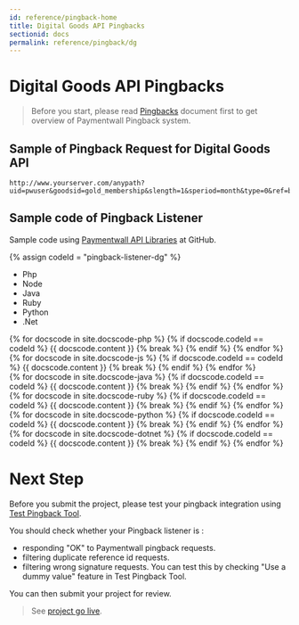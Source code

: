 ```yaml
---
id: reference/pingback-home
title: Digital Goods API Pingbacks
sectionid: docs
permalink: reference/pingback/dg
---
```


# Digital Goods API Pingbacks

> Before you start, please read [Pingbacks](/reference/pingback-home) document first to get overview of Paymentwall Pingback system.

## Sample of Pingback Request for Digital Goods API

```
http://www.yourserver.com/anypath?uid=pwuser&goodsid=gold_membership&slength=1&speriod=month&type=0&ref=b1493096790&sign_version=2&sig=d94b23ba8585f29978706dd1b153ead9
```

## Sample code of Pingback Listener

Sample code using [Paymentwall API Libraries](https://github.com/paymentwall) at GitHub.

{% assign codeId = "pingback-listener-dg" %}
<div class="docs-code" id="{{ codeId }}">
  <ul class="docs-code-tabs">
    <li>
      <a class="docs-code-tabs__tab is-active" lang="php">Php</a>
    </li>
    <li>
      <a class="docs-code-tabs__tab" lang="js">Node</a>
    </li>
    <li>
      <a class="docs-code-tabs__tab" lang="java">Java</a>
    </li>
    <li>
      <a class="docs-code-tabs__tab" lang="ruby">Ruby</a>
    </li>
    <li>
      <a class="docs-code-tabs__tab" lang="python">Python</a>
    </li>
    <li>
      <a class="docs-code-tabs__tab" lang="dotnet">.Net</a>
    </li>
  </ul>
  <div class="docs-code-tabs__body js-lang-php is-active">
    {% for docscode in site.docscode-php %}
    {% if docscode.codeId == codeId %}
    {{ docscode.content }}
    {% break %}
    {% endif %}
    {% endfor %}
  </div>
  <div class="docs-code-tabs__body js-lang-js">
    {% for docscode in site.docscode-js %}
    {% if docscode.codeId == codeId %}
    {{ docscode.content }}
    {% break %}
    {% endif %}
    {% endfor %}
  </div>
  <div class="docs-code-tabs__body js-lang-java">
    {% for docscode in site.docscode-java %}
    {% if docscode.codeId == codeId %}
    {{ docscode.content }}
    {% break %}
    {% endif %}
    {% endfor %}
  </div>
  <div class="docs-code-tabs__body js-lang-ruby">
    {% for docscode in site.docscode-ruby %}
    {% if docscode.codeId == codeId %}
    {{ docscode.content }}
    {% break %}
    {% endif %}
    {% endfor %}
  </div>
  <div class="docs-code-tabs__body js-lang-python">
    {% for docscode in site.docscode-python %}
    {% if docscode.codeId == codeId %}
    {{ docscode.content }}
    {% break %}
    {% endif %}
    {% endfor %}
  </div>
  <div class="docs-code-tabs__body js-lang-dotnet">
    {% for docscode in site.docscode-dotnet %}
    {% if docscode.codeId == codeId %}
    {{ docscode.content }}
    {% break %}
    {% endif %}
    {% endfor %}
  </div>
</div>

# Next Step

Before you submit the project, please test your pingback integration using [Test Pingback Tool](/sandbox/pingback-tool).

You should check whether your Pingback listener is :
- responding "OK" to Paymentwall pingback requests.
- filtering duplicate reference id requests.
- filtering wrong signature requests. You can test this by checking "Use a dummy value" feature in Test Pingback Tool.

You can then submit your project for review.

> See [project go live](/guides/review-home).

